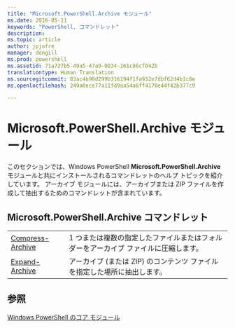 ```yaml
---
title: "Microsoft.PowerShell.Archive モジュール"
ms.date: 2016-05-11
keywords: "PowerShell, コマンドレット"
description: 
ms.topic: article
author: jpjofre
manager: dongill
ms.prod: powershell
ms.assetid: 71a727b5-49a5-47a9-8034-161c86cf042b
translationtype: Human Translation
ms.sourcegitcommit: 03ac4b90d299b316194f1fa932e7dbf62d4b1c8e
ms.openlocfilehash: 249a0ece77a11fd9aa54a6ff4170e44f42b377c9

---
```


# Microsoft.PowerShell.Archive モジュール
このセクションでは、Windows PowerShell **Microsoft.PowerShell.Archive** モジュールと共にインストールされるコマンドレットのヘルプ トピックを紹介しています。 アーカイブ モジュールには、アーカイブまたは ZIP ファイルを作成して抽出するためのコマンドレットが含まれています。

## Microsoft.PowerShell.Archive コマンドレット

|||
|-|-|
|[Compress-Archive](http://technet.microsoft.com/library/dn841358.aspx)|1 つまたは複数の指定したファイルまたはフォルダーをアーカイブ ファイルに圧縮します。|
|[Expand-Archive](http://technet.microsoft.com/library/dn841359.aspx)|アーカイブ (または ZIP) のコンテンツ ファイルを指定した場所に抽出します。|

## 参照
[Windows PowerShell のコア モジュール](http://technet.microsoft.com/library/hh847741.aspx)




<!--HONumber=Aug16_HO3-->


